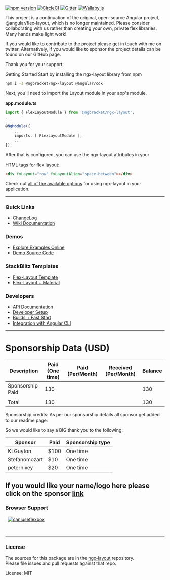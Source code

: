 [![npm version](https://badge.fury.io/js/%40ngbracket%2Fngx-layout.svg)](https://www.npmjs.com/package/@ngbracket/ngx-layout)
[![CircleCI](https://dl.circleci.com/status-badge/img/gh/ngbracket/ngx-layout/tree/main.svg?style=svg)](https://dl.circleci.com/status-badge/redirect/gh/ngbracket/ngx-layout/tree/main)
[![Gitter](https://badges.gitter.im/angular/flex-layout.svg)](https://gitter.im/angular/flex-layout)
[![Wallaby.js](https://img.shields.io/badge/wallaby.js-powered-blue.svg?style=flat&logo=github)](https://wallabyjs.com/oss/)

This project is a continuation of the original, open-source Angular project, @angular/flex-layout, which is no longer maintained. Please consider collaborating with us rather than creating your own, private flex libraries. Many hands make light work!

If you would like to contribute to the project please get in touch with me on twitter. Alternatively, if you would like to sponsor the project details can be found on our GitHub page.

Thank you for your support.

Getting Started
Start by installing the ngx-layout library from npm

```bash
npm i -s @ngbracket/ngx-layout @angular/cdk
```

Next, you'll need to import the Layout module in your app's module.

**app.module.ts**

```ts
import { FlexLayoutModule } from '@ngbracket/ngx-layout';
...

@NgModule({
    ...
    imports: [ FlexLayoutModule ],
    ...
});
```

After that is configured, you can use the ngx-layout attributes in your

HTML tags for flex layout:

```html
<div fxLayout="row" fxLayoutAlign="space-between"></div>
```

Check out [all of the available options](https://github.com/ngbracket/ngx-layout/wiki/Declarative-API-Overview) for using ngx-layout in your application.

---

### Quick Links

- [ChangeLog](https://github.com/ngbracket/ngx-layout/blob/main/CHANGELOG.md)
- [Wiki Documentation](https://github.com/ngbracket/ngx-layout/wiki)

### Demos

- [Explore Examples Online](https://tburleson-layouts-demos.firebaseapp.com/)
- [Demo Source Code](https://github.com/ngbracket/ngx-layout/blob/main/src/apps/demo-app/src/app/app.module.ts)

### StackBlitz Templates

- [Flex-Layout Template](https://stackblitz.com/edit/flex-layout-seed)
- [Flex-Layout + Material](https://stackblitz.com/edit/flex-layout-material-seed)

### Developers

- [API Documentation](https://github.com/ngbracket/ngx-layout/wiki/API-Documentation)
- [Developer Setup](https://github.com/ngbracket/ngx-layout/wiki/Developer-Setup)
- [Builds + Fast Start](https://github.com/ngbracket/ngx-layout/wiki/Fast-Starts)
- [Integration with Angular CLI](https://github.com/ngbracket/ngx-layout/wiki/Using-Angular-CLI)

---

# Sponsorship Data (USD)

| Description      | Paid (One time) | Paid (Per/Month) | Received (Per/Month) | Balance |
| ---------------- | --------------- | ---------------- | -------------------- | ------- |
| Sponsorship Paid | 130             |                  |                      | 130     |
|                  |                 |                  |                      |         |
| Total            | 130             |                  |                      | 130     |

Sponsorship credits:
As per our sponsorship details all sponsor get added to our readme page:

So we would like to say a BIG thank you to the following:

| Sponsor       | Paid | Sponsorship type |
| ------------- | ---- | ---------------- |
| KLGuyton      | $100 | One time         |
| Stefanomozart | $10  | One time         |
| peternixey    | $20  | One time         |

## If you would like your name/logo here please click on the sponsor [link](https://github.com/sponsors/ngbracket)

### Browser Support

&nbsp;
<a href="http://caniuse.com/#feat=flexbox" target="_blank">
![caniuseflexbox](https://cloud.githubusercontent.com/assets/210413/21288118/917e3faa-c440-11e6-9b08-28aff590c7ae.png)
</a>

<br/>

---

### License

The sources for this package are in the [ngx-layout](https://github.com/ngbracket/ngx-layout) repository. <br/>
Please file issues and pull requests against that repo.

License: MIT
